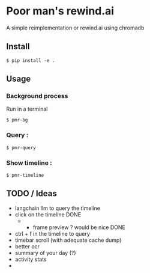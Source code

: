 # Poor man's rewind.ai

A simple reimplementation or rewind.ai using chromadb

## Install

```console
$ pip install -e .
```

## Usage
### Background process
Run in a terminal  
```console
$ pmr-bg
```

### Query :

```console
$ pmr-query
```

### Show timeline : 

```console
$ pmr-timeline
```


## TODO / Ideas
- langchain llm to query the timeline
- click on the timeline DONE
  - + frame preview ? would be nice DONE
- ctrl + f in the timeline to query
- timebar scroll (with adequate cache dump)
- better ocr 
- summary of your day (?)
- activity stats
- 
  